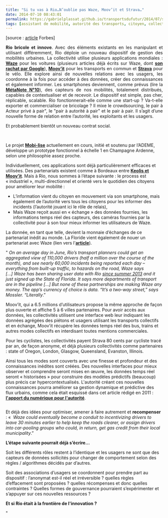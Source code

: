 ```yaml
---
title: "Si tu vas à Rio…N’oublie pas Waze, Moov’it et Strava…"
date: 2014-07-10 08:43:01
permalink: https://gabrielplassat.github.io/transportsdufutur/2014/07/si-tu-vas-a-rio-noublie-pas-waze-moovit-et-strava.html
tags: [assistant de mobilité, autorité des transports, citoyen, collectivité, commuter, confiance, congestion, connectivité, données réelles, innovation, intelligence collective, internet]
---
```


<p>[source : <a href="http://www.forbes.com/sites/parmyolson/2014/07/07/why-google-waze-helps-local-governments-track-its-users/">article</a> Forbes]</p> <p style="text-align: justify"><strong>Rio bricole et innove</strong>. Avec des éléments existants en les manipulant et utilisant différemment, Rio déploie un nouveau dispositif de gestion des mobilités urbaines. La collectivité utilise plusieurs applications mondiales : <a href="https://www.waze.com/fr/" target="_blank"><strong>Waze</strong></a> pour les voitures (plusieurs articles déjà écrits sur Waze, dont <a href="http://click.typepad.com/api/click?format=go&jsonp=vglnk_jsonp_14049738412186&key=7626aa89b5cdca8c8b5ad715622cd669&libId=caf0a703-301e-4d2c-9ad5-6bb7d98991ba&loc=http%3A%2F%2Ftransportsdufutur.ademe.fr%2F.services%2Fblog%2F6a0120a66d2ad4970b0128756e7ed4970c%2Fsearch%2Fpage%2F2%2F%3Ffilter.q%3Dinterface&v=1&out=http%3A%2F%2Fwidget6.linkwithin.com%2Fredirect%3Furl%3Dhttp%253A%2F%2Ftransportsdufutur.ademe.fr%2Fblog%2F2013%2F06%2Fgoogle-ach%2525C3%2525A8te-waze-sans-doute-une-%2525C3%2525A9volution-majeure-dans-le-domaine-des-transports.html%26rtype%3D%26vars%3D%255B%2522http%253A%2F%2Ftransportsdufutur.ademe.fr%2F.services%2Fblog%2F6a0120a66d2ad4970b0128756e7ed4970c%2Fsearch%2Fpage%2F2%2F%253Ffilter.q%253Dinterface%2522%252C%2520668933%252C%25200%252C%2520%2522http%253A%2F%2Ftransportsdufutur.ademe.fr%2Fblog%2F2010%2F03%2Fwaze-arrive-en-france-cest-quoi-.html%2522%252C%2520105446391%252C%25200%252C%2520315252297%255D%26ts%3D1404973841038&ref=http%3A%2F%2Ftransportsdufutur.ademe.fr%2F.services%2Fblog%2F6a0120a66d2ad4970b0128756e7ed4970c%2Fsearch%3Ffilter.q%3Dinterface&title=Gabriel%20Plassat&txt=Google%20ach%C3%A8te%20Waze%2C%20sans%20doute%20une%20evolution%20majeure%20dans%20le%20domaine%20des%20transports" target="_blank"><strong>son rachat par Google</strong></a>), <a href="http://www.moovitapp.com/fr/" target="_blank"><strong>Moov’it</strong></a> pour les transports en commun et <a href="http://www.strava.com/" target="_blank"><strong>Strava</strong></a> pour le vélo. Elle explore ainsi de nouvelles relations avec les usagers, les coordonne à la fois pour accéder à des données, créer des connaissances et également informer. Les smartphones deviennent, comme prévus (lire la <a href="https://gabrielplassat.github.io/transportsdufutur/2010/11/metanote-tdf-10-nous-etions-nous-sommes-et-nous-serons-des-cyborgs-lassistant-personnel-de-mobilite.html" target="_blank"><strong>MétaNote N°10</strong></a>), des capteurs de nos mobilités, totalement distribués, capables de contextualiser et de recevoir. Le dispositif est simple, pas cher, réplicable, scalable. Rio fonctionnerait-elle comme une start-up ? Va-t-elle exporter et commercialiser ce bricolage ? Il mixe le crowdsourcing, le pair à Acteur privé à pair", le "pair à autorité à pair" et le pair à pair. Il s’agit d’une nouvelle forme de relation entre l’autorité, les exploitants et les usagers.</p> <p style=""text-align: justify"">Et probablement bientôt un nouveau contrat social.</p> <p style=""text-align: justify""> </p>   <!--more-->  <p style=""text-align: justify"">Le projet <a href="https://gabrielplassat.github.io/transportsdufutur/2014/03/du-changement-de-comportement-a-lengagement-citoyen.html"" target=""_blank""><strong>Mobi-lise</strong></a> actuellement en cours, initié et soutenu par l’ADEME, développe un prototype fonctionnel à échelle 1 en Champagne Ardenne, selon une philosophie assez proche.</p> <p style=""text-align: justify"">Individuellement, ces applications sont déjà particulièrement efficaces et utilisées. Des partenariats existent comme à Bordeaux entre <a href=""http://www.busetcar.com/actualites/detail/71658/une-appli-d-entraide-pour-les-usagers-des-transports-bordelais.html""><strong>Keolis et Moov’it</strong></a>. Mais à Rio, nous sommes à l’étape suivante : le process est « industriel », multi-directionnel et orienté vers le quotidien des citoyens pour améliorer leur mobilité :</p> <ul style=""text-align: justify""> <li>L’information vient du citoyen en mouvement via son smartphone, mais également de l’autorité vers tous les citoyens pour les informer des incidents (l’autorité jouant ici le rôle de relais),</li> <li>Mais Waze reçoit aussi en « échange » des données fournies, les informations temps réel des capteurs, des caméras fournies par la collectivité pour à son tour mieux informer les utilisateurs de Waze.</li> </ul> <p style=""text-align: justify"">La donnée, en tant que telle, devient la monnaie d’échanges de ce partenariat inédit au monde. La Floride vient également de nouer un partenariat avec Waze (lien vers l'<a href=""http://news.wfsu.org/post/florida-partners-google-owned-waze-app-enhance-511-road-alerts"" target=""_blank""><strong>article</strong></a>).</p> <p style=""text-align: justify"">" <em>On an average day in June, Rio’s transport planners could get an aggregated view of 110,000 drivers (half a million over the course of the month), and see nearly 60,000 incidents being reported each day – everything from built-up traffic, to hazards on the road, Waze says [...] Waze has been sharing user data with Rio <a href=""http://oglobo.globo.com/sociedade/tecnologia/prefeitura-comeca-usar-waze-no-centro-de-operacoes-rio-9152370"">since summer 2013</a> and it just signed up the State of Florida. It says more departments of transport are in the pipeline [...] But none of these partnerships are making Waze any money. The app’s currency of choice is data. “It’s a two-way street,” says Mossler. “Literally</em>.”</p> <p style=""text-align: justify"">Moov’it, qui a 6.5 millions d’utilisateurs propose la même approche de façon plus ouverte et affiche 5 à 6 villes partenaires. Pour avoir accès aux données, les collectivités utilisent une interface web leur indiquant les données agrégées des piétons et usagers utilisant les transports collectifs et en échange, Moov’it récupère les données temps réel des bus, trains et autres modes collectifs en interdisant toutes mentions commerciales.</p> <p style=""text-align: justify"">Pour les cyclistes, les collectivités payent Strava 80 cents par cycliste tracé par an, de façon anonyme, et déjà plusieurs collectivités comme partenaires : state of Oregon, London, Glasgow, Queensland, Evanston, Illinois.</p> <p style=""text-align: justify"">Ainsi tous les modes sont couverts avec une finesse et profondeur et des connaissances inédites sont créées. Des nouvelles interfaces pour mieux observer et comprendre seront mises en œuvre, les données temps réel seront « historisées » pour construire des modèles prédictifs (beaucoup) plus précis car hypercontextualisés. L'autorité créant ces nouvelles connaissances pourra améliorer sa gestion dynamique et prédictive des flux urbains, comme cela était esquissé dans cet article rédigé en 2011 : <a href="https://gabrielplassat.github.io/transportsdufutur/2011/03/lapport-des-tic-dans-les-transports-vers-le-citoyen-mais-egalement-vers-lautorite.html"" target=""_blank""><strong>l'apport du numérique pour l'autorité</strong></a>.</p> <p style=""text-align: justify""><a class=""asset-img-link"" href="https://gabrielplassat.github.io/transportsdufutur/wp-content/uploads/sites/6/old/6a0120a66d2ad4970b01a511de87ef970c-pi.png""><img alt=""Flux"" border=""0"" class=""asset  asset-image at-xid-6a0120a66d2ad4970b01a511de87ef970c image-full img-responsive"" src=""/wp-content/uploads/sites/6/old/6a0120a66d2ad4970b01a511de87ef970c-800wi.png"" title=""Flux"" /></a></p> <p style=""text-align: justify"">Et déjà des idées pour optimiser, amener à faire autrement et <strong>recompenser</strong> : «  <em>Waze could eventually become a conduit to incentivizing drivers to leave 30 minutes earlier to help keep the roads clearer, or assign drivers into car-pooling groups who could, in return, get gas credit from their local municipality</em>.”</p> <p style=""text-align: justify""><strong>L’étape suivante pourrait déjà s’écrire…</strong></p> <p style=""text-align: justify"">Soit les différents rôles restent à l’identique et les usagers ne sont que des capteurs de données sollicités pour changer de comportement selon des règles / algorithmes décidés par d’autres.</p> <p style=""text-align: justify"">Soit des associations d’usagers se coordonnent pour prendre part au dispositif : l’anonymat est-il réel et irréversible ? quelles règles d’effacement sont proposées ? quelles récompenses et donc quelles contraintes ? Quelles formes de gouvernance pourraient s’expérimenter et s’appuyer sur ces nouvelles ressources ?</p> <p style=""text-align: justify""><strong>Et si Rio était à la frontière de l'innovation ?</strong></p>"
